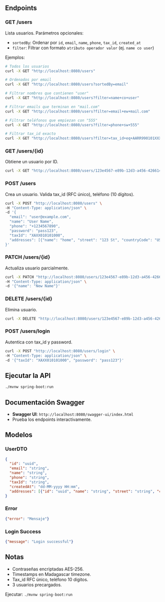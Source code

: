 ## Endpoints

### GET /users
Lista usuarios. Parámetros opcionales:
- `sortedBy`: Ordenar por `id`, `email`, `name`, `phone`, `tax_id`, `created_at`
- `filter`: Filtrar con formato `atributo operador valor` (ej. `name co user`)

Ejemplos:
```bash
# Todos los usuarios
curl -X GET "http://localhost:8080/users"

# Ordenados por email
curl -X GET "http://localhost:8080/users?sortedBy=email"

# Filtrar nombres que contienen "user"
curl -X GET "http://localhost:8080/users?filter=name+co+user"

# Filtrar emails que terminan en "mail.com"
curl -X GET "http://localhost:8080/users?filter=email+ew+mail.com"

# Filtrar teléfonos que empiezan con "555"
curl -X GET "http://localhost:8080/users?filter=phone+sw+555"

# Filtrar tax_id exacto
curl -X GET "http://localhost:8080/users?filter=tax_id+eq+AARR990101XXX"
```

### GET /users/{id}
Obtiene un usuario por ID.

```bash
curl -X GET "http://localhost:8080/users/123e4567-e89b-12d3-a456-426614174000"
```

### POST /users
Crea un usuario. Valida tax_id (RFC único), teléfono (10 dígitos).

```bash
curl -X POST "http://localhost:8080/users" \
-H "Content-Type: application/json" \
-d '{
  "email": "user@example.com",
  "name": "User Name",
  "phone": "+1234567890",
  "password": "pass123",
  "taxId": "XAXX010101000",
  "addresses": [{"name": "home", "street": "123 St", "countryCode": "US"}]
}'
```

### PATCH /users/{id}
Actualiza usuario parcialmente.

```bash
curl -X PATCH "http://localhost:8080/users/123e4567-e89b-12d3-a456-426614174000" \
-H "Content-Type: application/json" \
-d '{"name": "New Name"}'
```

### DELETE /users/{id}
Elimina usuario.

```bash
curl -X DELETE "http://localhost:8080/users/123e4567-e89b-12d3-a456-426614174000"
```

### POST /users/login
Autentica con tax_id y password.

```bash
curl -X POST "http://localhost:8080/users/login" \
-H "Content-Type: application/json" \
-d '{"taxId": "XAXX010101000", "password": "pass123"}'
```

## Ejecutar la API
```bash
./mvnw spring-boot:run
```

## Documentación Swagger
- **Swagger UI**: `http://localhost:8080/swagger-ui/index.html`
- Prueba los endpoints interactivamente.

## Modelos

### UserDTO
```json
{
  "id": "uuid",
  "email": "string",
  "name": "string",
  "phone": "string",
  "taxId": "string",
  "createdAt": "dd-MM-yyyy HH:mm",
  "addresses": [{"id": "uuid", "name": "string", "street": "string", "countryCode": "string"}]
}
```

### Error
```json
{"error": "Mensaje"}
```

### Login Success
```json
{"message": "Login successful"}
```

## Notas
- Contraseñas encriptadas AES-256.
- Timestamps en Madagascar timezone.
- Tax_id RFC único, teléfono 10 dígitos.
- 3 usuarios precargados.

Ejecutar: `./mvnw spring-boot:run`